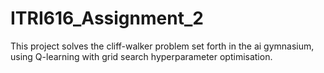 # ITRI616_Assignment_2
This project solves the cliff-walker problem set forth in the ai gymnasium, using Q-learning with grid search hyperparameter optimisation.
